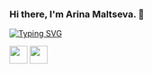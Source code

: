 ### Hi there, I'm Arina Maltseva. 👋


[![Typing SVG](https://readme-typing-svg.herokuapp.com?color=%2336BCF7&lines=Computer+science+student)](https://git.io/typing-svg)
<!--
**ArinaMlt/ArinaMlt** is a ✨ _special_ ✨ repository because its `README.md` (this file) appears on your GitHub profile.

Here are some ideas to get you started:

- 🔭 I’m currently working on ...
- 🌱 I’m currently learning ...
- 👯 I’m looking to collaborate on ...
- 🤔 I’m looking for help with ...
- 💬 Ask me about ...
- 📫 How to reach me: ...
- 😄 Pronouns: ...
- ⚡ Fun fact: ...

[![Typing SVG](https://readme-typing-svg.herokuapp.com?color=%2336BCF7&lines=Computer+science+student)](https://git.io/typing-svg)

Languages and Tools:

-->
<img height="32" width="32" src="https://cdn.jsdelivr.net/npm/simple-icons@v7/icons/[ICON SLUG].svg" />
<img height="32" width="32" src="https://unpkg.com/simple-icons@v7/icons/[ICON SLUG].svg" />
